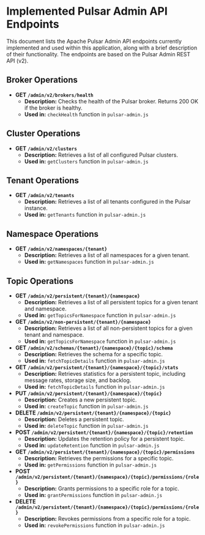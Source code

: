 # Implemented Pulsar Admin API Endpoints

This document lists the Apache Pulsar Admin API endpoints currently implemented and used within this application, along with a brief description of their functionality. The endpoints are based on the Pulsar Admin REST API (v2).

## Broker Operations

*   **GET `/admin/v2/brokers/health`**
    *   **Description:** Checks the health of the Pulsar broker. Returns 200 OK if the broker is healthy.
    *   **Used in:** `checkHealth` function in `pulsar-admin.js`

## Cluster Operations

*   **GET `/admin/v2/clusters`**
    *   **Description:** Retrieves a list of all configured Pulsar clusters.
    *   **Used in:** `getClusters` function in `pulsar-admin.js`

## Tenant Operations

*   **GET `/admin/v2/tenants`**
    *   **Description:** Retrieves a list of all tenants configured in the Pulsar instance.
    *   **Used in:** `getTenants` function in `pulsar-admin.js`

## Namespace Operations

*   **GET `/admin/v2/namespaces/{tenant}`**
    *   **Description:** Retrieves a list of all namespaces for a given tenant.
    *   **Used in:** `getNamespaces` function in `pulsar-admin.js`

## Topic Operations

*   **GET `/admin/v2/persistent/{tenant}/{namespace}`**
    *   **Description:** Retrieves a list of all persistent topics for a given tenant and namespace.
    *   **Used in:** `getTopicsForNamespace` function in `pulsar-admin.js`
*   **GET `/admin/v2/non-persistent/{tenant}/{namespace}`**
    *   **Description:** Retrieves a list of all non-persistent topics for a given tenant and namespace.
    *   **Used in:** `getTopicsForNamespace` function in `pulsar-admin.js`
*   **GET `/admin/v2/schemas/{tenant}/{namespace}/{topic}/schema`**
    *   **Description:** Retrieves the schema for a specific topic.
    *   **Used in:** `fetchTopicDetails` function in `pulsar-admin.js`
*   **GET `/admin/v2/persistent/{tenant}/{namespace}/{topic}/stats`**
    *   **Description:** Retrieves statistics for a persistent topic, including message rates, storage size, and backlog.
    *   **Used in:** `fetchTopicDetails` function in `pulsar-admin.js`
*   **PUT `/admin/v2/persistent/{tenant}/{namespace}/{topic}`**
    *   **Description:** Creates a new persistent topic.
    *   **Used in:** `createTopic` function in `pulsar-admin.js`
*   **DELETE `/admin/v2/persistent/{tenant}/{namespace}/{topic}`**
    *   **Description:** Deletes a persistent topic.
    *   **Used in:** `deleteTopic` function in `pulsar-admin.js`
*   **POST `/admin/v2/persistent/{tenant}/{namespace}/{topic}/retention`**
    *   **Description:** Updates the retention policy for a persistent topic.
    *   **Used in:** `updateRetention` function in `pulsar-admin.js`
*   **GET `/admin/v2/persistent/{tenant}/{namespace}/{topic}/permissions`**
    *   **Description:** Retrieves the permissions for a specific topic.
    *   **Used in:** `getPermissions` function in `pulsar-admin.js`
*   **POST `/admin/v2/persistent/{tenant}/{namespace}/{topic}/permissions/{role}`**
    *   **Description:** Grants permissions to a specific role for a topic.
    *   **Used in:** `grantPermissions` function in `pulsar-admin.js`
*   **DELETE `/admin/v2/persistent/{tenant}/{namespace}/{topic}/permissions/{role}`**
    *   **Description:** Revokes permissions from a specific role for a topic.
    *   **Used in:** `revokePermissions` function in `pulsar-admin.js`
